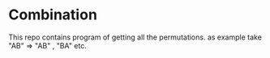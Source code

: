 # Combination
This repo contains program of getting all the permutations. as example take "AB" => "AB" , "BA" etc.

